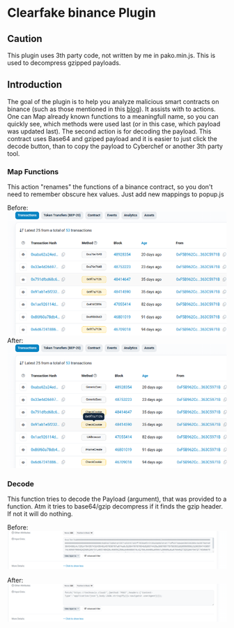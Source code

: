 # Clearfake binance Plugin

## Caution
This plugin uses 3th party code, not written by me in pako.min.js. This is used to decompress gzipped payloads.

## Introduction
The goal of the plugin is to help you analyze malicious smart contracts on binance (such as those mentioned in this [blog](https://blog.sekoia.io/clearfakes-new-widespread-variant-increased-web3-exploitation-for-malware-delivery/)). It assists with to actions. 
One can Map already known functions to a meaningfull name, so you can quickly see, which methods were used last (or in this case, which payload was updated last).
The second action is for decoding the payload. This contract uses Base64 and gziped payload and it is easier to just click the decode button, than to copy the payload to Cyberchef or another 3th party tool. 

### Map Functions
This action "renames" the functions of a binance contract, so you don't need to remember obscure hex values. 
Just add new mappings to popup.js

Before: 
![Functions names are just a hex code](images/unmapped_functions.png)
After:
![Functions have a meaningful name](images/mapped_functions.png)

### Decode 
This function tries to decode the Payload (argument), that was provided to a function. 
Atm it tries to base64/gzip decompress if it finds the gzip header. If not it will do nothing. 

Before:
![Just a bunch of hex data](images/input_original.png)

After: 
![Decoded to reveal payload](images/input_decoded.png)

